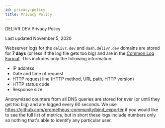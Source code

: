 ```yaml
---
id: privacy-policy
title: Privacy Policy
---
```


DELIVR.DEV Privacy Policy

Last updated November 5, 2020

Webserver logs for the `delivr.dev` and `dash.delivr.dev` domains are stored for **7 days** (or less if the log file gets too big) and are in the [Common Log Format](https://en.wikipedia.org/wiki/Common_Log_Format). This includes only the following information:

- IP address
- Date and time of request
- HTTP request line (HTTP method, URL path, HTTP version)
- HTTP status code
- Response size

Anonymized counters from all DNS queries are stored for ever (or until they get too big) and are logged every 60 seconds. We use https://github.com/prometheus-community/bind_exporter if you would like to see the full list of metrics, but in short these logs include numbers only so nothing that's able to identify any particular user.  
